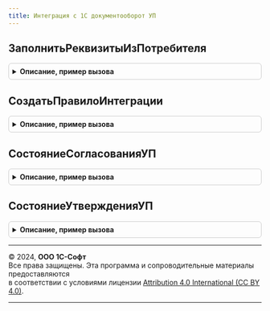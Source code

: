 ```yaml
---
title: Интеграция с 1С документооборот УП
---
```



## ЗаполнитьРеквизитыИзПотребителя
<details style="margin: 1em 0; padding: 0.5em; border: 1px solid #ccc; border-radius: 6px;">

<summary style="font-weight: bold; cursor: pointer;">Описание, пример вызова</summary>

```bsl

// См. ИнтеграцияС1СДокументооборотБазоваяФункциональностьПереопределяемый.ЗаполнитьРеквизитыИзПотребителя.
//
Процедура ЗаполнитьРеквизитыИзПотребителя(Прокси, ОбъектXDTO, СсылкаНаПотребитель) Экспорт
```

Пример вызова
```bsl
ИнтеграцияС1СДокументооборотУП.ЗаполнитьРеквизитыИзПотребителя(Прокси, ОбъектXDTO, СсылкаНаПотребитель) 
```
</details>

## СоздатьПравилоИнтеграции
<details style="margin: 1em 0; padding: 0.5em; border: 1px solid #ccc; border-radius: 6px;">

<summary style="font-weight: bold; cursor: pointer;">Описание, пример вызова</summary>

```bsl

// Создает правило интеграции с 1С:Документооборотом.
//
// Параметры:
//   ТипОбъектаИС - Строка - тип объекта ИС.
//   ТипОбъектаДО - Строка - тип объекта Документооборота.
//   ВидДокумента - ОбъектXDTO - вид документа Документооборота.
//   Папка - ОбъектXDTO - папка документа Документооборота.
//
// Возвращаемое значение:
//   Структура:
//     * Ссылка - СправочникСсылка.ПравилаИнтеграцииС1СДокументооборотом - правило.
//     * ТипОбъектаИС - Строка - тип объекта ИС.
//     * ТипОбъектаДО - Строка - тип объекта ДО.
//     * ПредставлениеОбъектаИС - Строка - представление объекта ИС.
//     * ПредставлениеОбъектаДО - Строка - представление объекта ДО.
//     * ИдентификаторВидаДокумента - Строка - идентификатор вида документа ДО.
//     * ТипВидаДокумента - Строка - тип вида документа ДО.
//
Функция СоздатьПравилоИнтеграции(ТипОбъектаИС, ТипОбъектаДО, ВидДокумента, Папка) Экспорт
```

Пример вызова
```bsl
Результат = ИнтеграцияС1СДокументооборотУП.СоздатьПравилоИнтеграции(ТипОбъектаИС, ТипОбъектаДО, ВидДокумента, Папка) 
```
</details>

## СостояниеСогласованияУП
<details style="margin: 1em 0; padding: 0.5em; border: 1px solid #ccc; border-radius: 6px;">

<summary style="font-weight: bold; cursor: pointer;">Описание, пример вызова</summary>

```bsl

// Возвращает значение реквизита, описывающего состояние согласования объекта УП, соответствующее
// переданному значению состояния согласования в 1С:Документооборот.
//
// Параметры:
//   ТипРеквизита - Булево
//                - ПеречислениеСсылка - тип реквизита объекта УП.
//   ИмяРеквизита - Строка - имя реквизита объекта УП.
//   ТипОбъекта - СправочникОбъект
//              - ДокументОбъект - тип объекта УП.
//   СостояниеСогласованияДО - ПеречислениеСсылка.СостоянияСогласованияВДокументообороте - состояние согласования в ДО.
//
// Возвращаемое значение:
//   Булево
//   ПеречислениеСсылка
//
Функция СостояниеСогласованияУП(ТипРеквизита, ИмяРеквизита, ТипОбъекта, СостояниеСогласованияДО) Экспорт
```

Пример вызова
```bsl
Результат = ИнтеграцияС1СДокументооборотУП.СостояниеСогласованияУП(ТипРеквизита, ИмяРеквизита, ТипОбъекта, СостояниеСогласованияДО) 
```
</details>

## СостояниеУтвержденияУП
<details style="margin: 1em 0; padding: 0.5em; border: 1px solid #ccc; border-radius: 6px;">

<summary style="font-weight: bold; cursor: pointer;">Описание, пример вызова</summary>

```bsl

// Возвращает значение реквизита, описывающего состояние утверждения объекта УП, соответствующее
// переданному значению состояния утверждения в 1С:Документооборот.
//
// Параметры:
//   ТипРеквизита - Булево
//                - ПеречислениеСсылка - тип реквизита объекта УП.
//   ИмяРеквизита - Строка - имя реквизита объекта УП.
//   ТипОбъекта - СправочникОбъект
//              - ДокументОбъект - тип объекта УП.
//   СостояниеУтвержденияДО - Строка - состояние утверждения в ДО.
//
// Возвращаемое значение:
//   Булево
//   ПеречислениеСсылка
//
Функция СостояниеУтвержденияУП(ТипРеквизита, ИмяРеквизита, ТипОбъекта, СостояниеУтвержденияДО) Экспорт
```

Пример вызова
```bsl
Результат = ИнтеграцияС1СДокументооборотУП.СостояниеУтвержденияУП(ТипРеквизита, ИмяРеквизита, ТипОбъекта, СостояниеУтвержденияДО) 
```
</details>

---

© 2024, **ООО 1С-Софт**  
Все права защищены. Эта программа и сопроводительные материалы предоставляются  
в соответствии с условиями лицензии [Attribution 4.0 International (CC BY 4.0)](https://creativecommons.org/licenses/by/4.0/legalcode).

---
